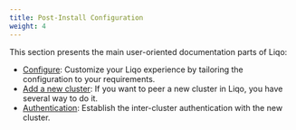 ```yaml
---
title: Post-Install Configuration 
weight: 4
---
```


This section presents the main user-oriented documentation parts of Liqo:

* [Configure](./configure): Customize your Liqo experience by tailoring the configuration to your requirements.
* [Add a new cluster](./discovery): If you want to peer a new cluster in Liqo, you have several way to do it.
* [Authentication](./authentication): Establish the inter-cluster authentication with the new cluster.
